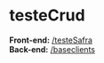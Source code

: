 # testeCrud

<b>Front-end:</b> <a href="https://github.com/waltertadeufernandes/testeCrud/tree/master/testeSafra">/testeSafra</a></br>
<b>Back-end:</b> <a href="https://github.com/waltertadeufernandes/testeCrud/tree/master/baseclients">/baseclients</a>
